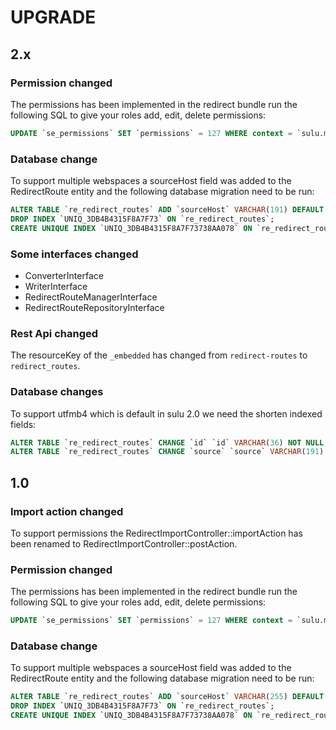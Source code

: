 # UPGRADE

## 2.x

### Permission changed

The permissions has been implemented in the redirect bundle run the following SQL to give your roles add, edit, delete permissions:

```sql
UPDATE `se_permissions` SET `permissions` = 127 WHERE context = `sulu.modules.redirects`;
```

### Database change

To support multiple webspaces a sourceHost field was added to the RedirectRoute entity and
the following database migration need to be run:

```sql
ALTER TABLE `re_redirect_routes` ADD `sourceHost` VARCHAR(191) DEFAULT NULL;
DROP INDEX `UNIQ_3DB4B4315F8A7F73` ON `re_redirect_routes`;
CREATE UNIQUE INDEX `UNIQ_3DB4B4315F8A7F73738AA078` ON `re_redirect_routes` (`source`, `sourceHost`);
```

### Some interfaces changed

- ConverterInterface
- WriterInterface
- RedirectRouteManagerInterface
- RedirectRouteRepositoryInterface

### Rest Api changed

The resourceKey of the `_embedded` has changed from `redirect-routes` to `redirect_routes`.

### Database changes

To support utfmb4 which is default in sulu 2.0 we need the shorten indexed fields:

```sql
ALTER TABLE `re_redirect_routes` CHANGE `id` `id` VARCHAR(36) NOT NULL;
ALTER TABLE `re_redirect_routes` CHANGE `source` `source` VARCHAR(191) NOT NULL;
```

## 1.0

### Import action changed

To support permissions the RedirectImportController::importAction has been
renamed to RedirectImportController::postAction.

### Permission changed

The permissions has been implemented in the redirect bundle run the following SQL to give your roles add, edit, delete permissions:

```sql
UPDATE `se_permissions` SET `permissions` = 127 WHERE context = `sulu.modules.redirects`;
```

### Database change

To support multiple webspaces a sourceHost field was added to the RedirectRoute entity and
the following database migration need to be run:

```sql
ALTER TABLE `re_redirect_routes` ADD `sourceHost` VARCHAR(255) DEFAULT NULL;
DROP INDEX `UNIQ_3DB4B4315F8A7F73` ON `re_redirect_routes`;
CREATE UNIQUE INDEX `UNIQ_3DB4B4315F8A7F73738AA078` ON `re_redirect_routes` (`source`, `sourceHost`);
```
